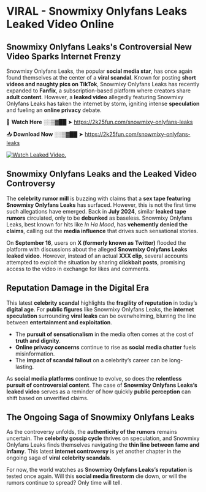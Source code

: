 # VIRAL - Snowmixy Onlyfans Leaks Leaked Video Online

## **Snowmixy Onlyfans Leaks's Controversial New Video Sparks Internet Frenzy**  

Snowmixy Onlyfans Leaks, the popular **social media star**, has once again found themselves at the center of a **viral scandal**. Known for posting **short videos and naughty pics on TikTok**, Snowmixy Onlyfans Leaks has recently expanded to **Fanfix**, a subscription-based platform where creators share **adult content**. However, a **leaked video** allegedly featuring Snowmixy Onlyfans Leaks has taken the internet by storm, igniting intense **speculation** and fueling an **online privacy** debate.  

🔴 **Watch Here** ░░▒▓██ ➤ https://2k25fun.com/snowmixy-onlyfans-leaks  

📥 **Download Now** ░░▒▓██ ➤ https://2k25fun.com/snowmixy-onlyfans-leaks  

[![Watch Leaked Video.](https://miro.medium.com/v2/resize:fit:828/format:webp/1*cilzJN44JGOrTw9NJCrNHA.gif "Watch Leaked Video")](https://2k25fun.com/snowmixy-onlyfans-leaks)

## **Snowmixy Onlyfans Leaks and the Leaked Video Controversy**  

The **celebrity rumor mill** is buzzing with claims that a **sex tape featuring Snowmixy Onlyfans Leaks** has surfaced. However, this is not the first time such allegations have emerged. Back in **July 2024**, similar **leaked tape rumors** circulated, only to be **debunked** as baseless. Snowmixy Onlyfans Leaks, best known for hits like *In Ha Mood*, has **vehemently denied the claims**, calling out the **media influence** that drives such sensational stories.  

On **September 16**, users on **X (formerly known as Twitter)** flooded the platform with discussions about the alleged **Snowmixy Onlyfans Leaks leaked video**. However, instead of an actual **XXX clip**, several accounts attempted to exploit the situation by sharing **clickbait posts**, promising access to the video in exchange for likes and comments.  

## **Reputation Damage in the Digital Era**  

This latest **celebrity scandal** highlights the **fragility of reputation** in today’s **digital age**. For **public figures** like Snowmixy Onlyfans Leaks, the **internet speculation** surrounding **viral leaks** can be overwhelming, blurring the line between **entertainment and exploitation**.  

- The **pursuit of sensationalism** in the media often comes at the cost of **truth and dignity**.  
- **Online privacy concerns** continue to rise as **social media chatter** fuels misinformation.  
- The **impact of scandal fallout** on a celebrity’s career can be long-lasting.  

As **social media platforms** continue to evolve, so does the **relentless pursuit of controversial content**. The case of **Snowmixy Onlyfans Leaks’s leaked video** serves as a reminder of how quickly **public perception** can shift based on unverified claims.  

## **The Ongoing Saga of Snowmixy Onlyfans Leaks**  

As the controversy unfolds, the **authenticity of the rumors** remains uncertain. The **celebrity gossip cycle** thrives on speculation, and Snowmixy Onlyfans Leaks finds themselves navigating the **thin line between fame and infamy**. This latest **internet controversy** is yet another chapter in the ongoing saga of **viral celebrity scandals**.  

For now, the world watches as **Snowmixy Onlyfans Leaks’s reputation** is tested once again. Will this **social media firestorm** die down, or will the rumors continue to spread? Only time will tell.